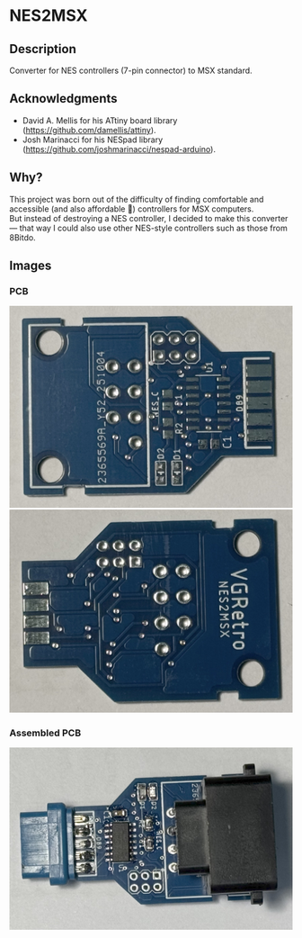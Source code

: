 # NES2MSX

## Description
Converter for NES controllers (7-pin connector) to MSX standard.

## Acknowledgments
- David A. Mellis for his ATtiny board library (https://github.com/damellis/attiny).
- Josh Marinacci for his NESpad library (https://github.com/joshmarinacci/nespad-arduino).

## Why?
This project was born out of the difficulty of finding comfortable and accessible (and also affordable 🤑) controllers for MSX computers.  
But instead of destroying a NES controller, I decided to make this converter — that way I could also use other NES-style controllers such as those from 8Bitdo.

## Images
### PCB
![Image](images/pcb_top.jpg "PCB top side")  
![Image](images/pcb_bottom.jpg "PCB bottom side")
### Assembled PCB
![Image](images/pcb_ensambled.jpg "Assembled PCB top side")
